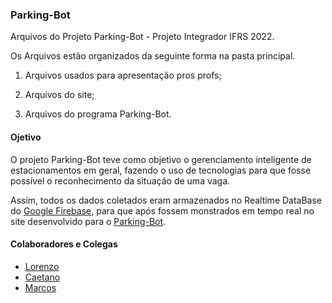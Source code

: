 ### Parking-Bot
Arquivos do Projeto Parking-Bot - Projeto Integrador IFRS 2022.

Os Arquivos estão organizados da seguinte forma na pasta principal.

1. Arquivos usados para apresentação pros profs;

2. Arquivos do site;
    
3. Arquivos do programa Parking-Bot.

 #### Ojetivo   
O projeto Parking-Bot teve como objetivo o gerenciamento inteligente de estacionamentos em geral, fazendo o uso de tecnologias para que fosse possível o reconhecimento da situação de uma vaga. 

Assim, todos os dados coletados eram armazenados no Realtime DataBase do [Google Firebase](https://firebase.google.com/), para que após fossem monstrados em tempo real no site desenvolvido para o [Parking-Bot](https://parkingbot.netlify.app/).

#### Colaboradores e Colegas
  - [Lorenzo](https://github.com/LorenzoAntonello1)
  - [Caetano](https://github.com/CaetanoMatos)
  - [Marcos](https://github.com/MarcosgAbreu)

